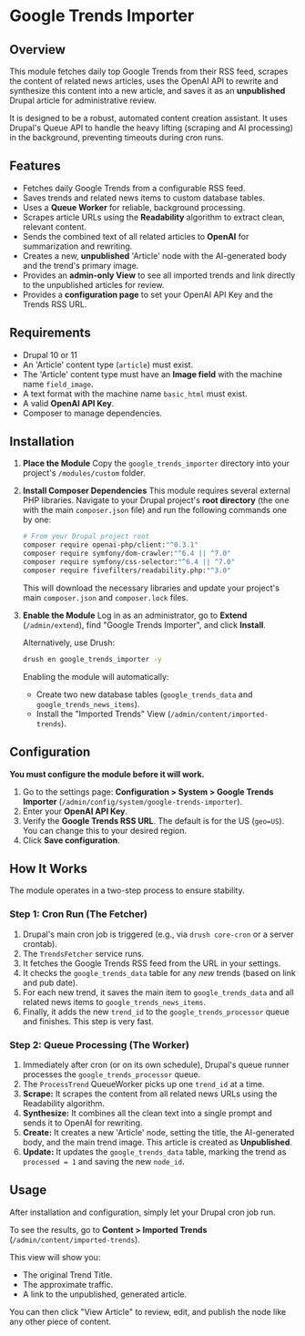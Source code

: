 # Google Trends Importer

## Overview

This module fetches daily top Google Trends from their RSS feed, scrapes the content of related news articles, uses the OpenAI API to rewrite and synthesize this content into a new article, and saves it as an **unpublished** Drupal article for administrative review.

It is designed to be a robust, automated content creation assistant. It uses Drupal's Queue API to handle the heavy lifting (scraping and AI processing) in the background, preventing timeouts during cron runs.

## Features

* Fetches daily Google Trends from a configurable RSS feed.
* Saves trends and related news items to custom database tables.
* Uses a **Queue Worker** for reliable, background processing.
* Scrapes article URLs using the **Readability** algorithm to extract clean, relevant content.
* Sends the combined text of all related articles to **OpenAI** for summarization and rewriting.
* Creates a new, **unpublished** 'Article' node with the AI-generated body and the trend's primary image.
* Provides an **admin-only View** to see all imported trends and link directly to the unpublished articles for review.
* Provides a **configuration page** to set your OpenAI API Key and the Trends RSS URL.

## Requirements

* Drupal 10 or 11
* An 'Article' content type (`article`) must exist.
* The 'Article' content type must have an **Image field** with the machine name `field_image`.
* A text format with the machine name `basic_html` must exist.
* A valid **OpenAI API Key**.
* Composer to manage dependencies.

## Installation

1.  **Place the Module**
    Copy the `google_trends_importer` directory into your project's `/modules/custom` folder.

2.  **Install Composer Dependencies**
    This module requires several external PHP libraries. Navigate to your Drupal project's **root directory** (the one with the main `composer.json` file) and run the following commands one by one:

    ```bash
    # From your Drupal project root
    composer require openai-php/client:"^0.3.1"
    composer require symfony/dom-crawler:"^6.4 || ^7.0"
    composer require symfony/css-selector:"^6.4 || ^7.0"
    composer require fivefilters/readability.php:"^3.0"
    ```
    This will download the necessary libraries and update your project's main `composer.json` and `composer.lock` files.

3.  **Enable the Module**
    Log in as an administrator, go to **Extend** (`/admin/extend`), find "Google Trends Importer", and click **Install**.

    Alternatively, use Drush:
    ```bash
    drush en google_trends_importer -y
    ```
    Enabling the module will automatically:
    * Create two new database tables (`google_trends_data` and `google_trends_news_items`).
    * Install the "Imported Trends" View (`/admin/content/imported-trends`).

## Configuration

**You must configure the module before it will work.**

1.  Go to the settings page: **Configuration > System > Google Trends Importer** (`/admin/config/system/google-trends-importer`).
2.  Enter your **OpenAI API Key**.
3.  Verify the **Google Trends RSS URL**. The default is for the US (`geo=US`). You can change this to your desired region.
4.  Click **Save configuration**.

## How It Works

The module operates in a two-step process to ensure stability.

### Step 1: Cron Run (The Fetcher)

1.  Drupal's main cron job is triggered (e.g., via `drush core-cron` or a server crontab).
2.  The `TrendsFetcher` service runs.
3.  It fetches the Google Trends RSS feed from the URL in your settings.
4.  It checks the `google_trends_data` table for any *new* trends (based on link and pub date).
5.  For each new trend, it saves the main item to `google_trends_data` and all related news items to `google_trends_news_items`.
6.  Finally, it adds the new `trend_id` to the `google_trends_processor` queue and finishes. This step is very fast.

### Step 2: Queue Processing (The Worker)

1.  Immediately after cron (or on its own schedule), Drupal's queue runner processes the `google_trends_processor` queue.
2.  The `ProcessTrend` QueueWorker picks up one `trend_id` at a time.
3.  **Scrape:** It scrapes the content from all related news URLs using the Readability algorithm.
4.  **Synthesize:** It combines all the clean text into a single prompt and sends it to OpenAI for rewriting.
5.  **Create:** It creates a new 'Article' node, setting the title, the AI-generated body, and the main trend image. This article is created as **Unpublished**.
6.  **Update:** It updates the `google_trends_data` table, marking the trend as `processed = 1` and saving the new `node_id`.

## Usage

After installation and configuration, simply let your Drupal cron job run.

To see the results, go to **Content > Imported Trends** (`/admin/content/imported-trends`).

This view will show you:
* The original Trend Title.
* The approximate traffic.
* A link to the unpublished, generated article.

You can then click "View Article" to review, edit, and publish the node like any other piece of content.